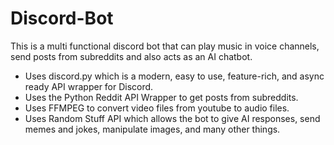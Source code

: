# Discord-Bot
This is a multi functional discord bot that can play music in voice channels, send posts from subreddits and also acts as an AI chatbot.



- Uses discord.py which is a modern, easy to use, feature-rich, and async ready API wrapper for Discord.
- Uses the Python Reddit API Wrapper to get posts from subreddits.
- Uses FFMPEG to convert video files from youtube to audio files.
- Uses Random Stuff API which allows the bot to give AI responses, send memes and jokes, manipulate images, and many other things.


